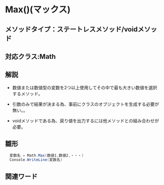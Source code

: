 # Max()(マックス)  

## メソッドタイプ：ステートレスメソッド/voidメソッド  
## 対応クラス:Math  

## 解説  
* 数値または数値型の変数を2つ以上使用してその中で最も大きい数値を選択するメソッド。    
  
* 引数のみで結果が決まる為、事前にクラスのオブジェクトを生成する必要が無い。。
    
* voidメソッドである為、戻り値を出力するには他メソッドとの組み合わせが必要。
  
## 雛形   
```C#
  変数名 = Math.Max(数値1,数値2,・・・)
  Console.WriteLine(変数名)
```
## 関連ワード  
